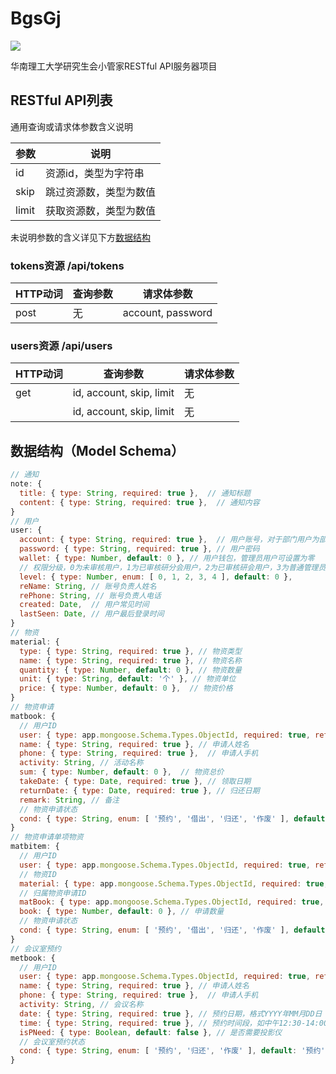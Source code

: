 # BgsGj

[![](https://img.shields.io/travis/Siubaak/BgsGj.svg?style=flat-square)](https://travis-ci.org/Siubaak/BgsGj)

华南理工大学研究生会小管家RESTful API服务器项目

## RESTful API列表

通用查询或请求体参数含义说明

| 参数      | 说明               |
| -------- | ------------------ |
| id       | 资源id，类型为字符串  |
| skip     | 跳过资源数，类型为数值 |
| limit    | 获取资源数，类型为数值 |

未说明参数的含义详见下方[数据结构](#数据结构model-schema)

### tokens资源 /api/tokens

| HTTP动词 | 查询参数 | 请求体参数         |
| ------- | ------- | ----------------- |
| post    | 无      | account, password |

### users资源 /api/users

| HTTP动词 | 查询参数 | 请求体参数         |
| ------- | ------- | ----------------- |
| get     | id, account, skip, limit      | 无 |
|      | id, account, skip, limit      | 无 |

## 数据结构（Model Schema）

```js
// 通知
note: {
  title: { type: String, required: true },  // 通知标题
  content: { type: String, required: true },  // 通知内容
}
// 用户
user: {
  account: { type: String, required: true },  // 用户账号，对于部门用户为部门名称
  password: { type: String, required: true }, // 用户密码
  wallet: { type: Number, default: 0 }, // 用户钱包，管理员用户可设置为零
  // 权限分级，0为未审核用户，1为已审核研分会用户，2为已审核研会用户，3为普通管理员，4为超级管理员
  level: { type: Number, enum: [ 0, 1, 2, 3, 4 ], default: 0 },
  reName: String, // 账号负责人姓名
  rePhone: String, // 账号负责人电话
  created: Date,  // 用户常见时间
  lastSeen: Date, // 用户最后登录时间
}
// 物资
material: {
  type: { type: String, required: true }, // 物资类型
  name: { type: String, required: true }, // 物资名称
  quantity: { type: Number, default: 0 }, // 物资数量
  unit: { type: String, default: '个' }, // 物资单位
  price: { type: Number, default: 0 },  // 物资价格
}
// 物资申请
matbook: {
  // 用户ID
  user: { type: app.mongoose.Schema.Types.ObjectId, required: true, ref: 'User' },
  name: { type: String, required: true }, // 申请人姓名
  phone: { type: String, required: true },  // 申请人手机
  activity: String, // 活动名称
  sum: { type: Number, default: 0 },  // 物资总价
  takeDate: { type: Date, required: true }, // 领取日期
  returnDate: { type: Date, required: true }, // 归还日期
  remark: String, // 备注
  // 物资申请状态
  cond: { type: String, enum: [ '预约', '借出', '归还', '作废' ], default: '预约' },
}
// 物资申请单项物资
matbitem: {
  // 用户ID
  user: { type: app.mongoose.Schema.Types.ObjectId, required: true, ref: 'User' },
  // 物资ID
  material: { type: app.mongoose.Schema.Types.ObjectId, required: true, ref: 'Material' },
  // 归属物资申请ID
  matBook: { type: app.mongoose.Schema.Types.ObjectId, required: true, ref: 'Matbook' },
  book: { type: Number, default: 0 }, // 申请数量
  // 物资申请状态
  cond: { type: String, enum: [ '预约', '借出', '归还', '作废' ], default: '预约' },
}
// 会议室预约
metbook: {
  // 用户ID
  user: { type: app.mongoose.Schema.Types.ObjectId, required: true, ref: 'User' },
  name: { type: String, required: true }, // 申请人姓名
  phone: { type: String, required: true },  // 申请人手机
  activity: String, // 会议名称
  date: { type: String, required: true }, // 预约日期，格式YYYY年MM月DD日
  time: { type: String, required: true }, // 预约时间段，如中午12:30-14:00，下午17:30-19:00
  isPNeed: { type: Boolean, default: false }, // 是否需要投影仪
  // 会议室预约状态
  cond: { type: String, enum: [ '预约', '归还', '作废' ], default: '预约' },
}
```